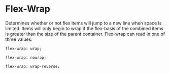 # Flex-Wrap

Determines whether or not flex items will jump to a new line when space is limited. Items will only begin to wrap if the flex-basis of the combined items is greater than the size of the parent container. Flex-wrap can read in one of three values:
```
flex-wrap: wrap;
```
```
flex-wrap: nowrap;
```
```
flex-wrap: wrap-reverse;
```
